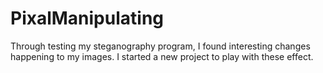 # PixalManipulating

Through testing my steganography program, I found interesting changes happening to my images. I started a new project to play with these effect. 
